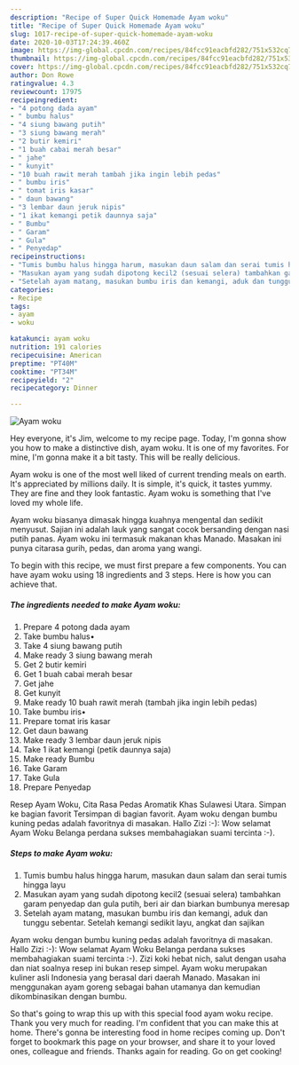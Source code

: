 ```yaml
---
description: "Recipe of Super Quick Homemade Ayam woku"
title: "Recipe of Super Quick Homemade Ayam woku"
slug: 1017-recipe-of-super-quick-homemade-ayam-woku
date: 2020-10-03T17:24:39.460Z
image: https://img-global.cpcdn.com/recipes/84fcc91eacbfd282/751x532cq70/ayam-woku-foto-resep-utama.jpg
thumbnail: https://img-global.cpcdn.com/recipes/84fcc91eacbfd282/751x532cq70/ayam-woku-foto-resep-utama.jpg
cover: https://img-global.cpcdn.com/recipes/84fcc91eacbfd282/751x532cq70/ayam-woku-foto-resep-utama.jpg
author: Don Rowe
ratingvalue: 4.3
reviewcount: 17975
recipeingredient:
- "4 potong dada ayam"
- " bumbu halus"
- "4 siung bawang putih"
- "3 siung bawang merah"
- "2 butir kemiri"
- "1 buah cabai merah besar"
- " jahe"
- " kunyit"
- "10 buah rawit merah tambah jika ingin lebih pedas"
- " bumbu iris"
- " tomat iris kasar"
- " daun bawang"
- "3 lembar daun jeruk nipis"
- "1 ikat kemangi petik daunnya saja"
- " Bumbu"
- " Garam"
- " Gula"
- " Penyedap"
recipeinstructions:
- "Tumis bumbu halus hingga harum, masukan daun salam dan serai tumis hingga layu"
- "Masukan ayam yang sudah dipotong kecil2 (sesuai selera) tambahkan garam penyedap dan gula putih, beri air dan biarkan bumbunya meresap"
- "Setelah ayam matang, masukan bumbu iris dan kemangi, aduk dan tunggu sebentar. Setelah kemangi sedikit layu, angkat dan sajikan"
categories:
- Recipe
tags:
- ayam
- woku

katakunci: ayam woku 
nutrition: 191 calories
recipecuisine: American
preptime: "PT40M"
cooktime: "PT34M"
recipeyield: "2"
recipecategory: Dinner

---
```



![Ayam woku](https://img-global.cpcdn.com/recipes/84fcc91eacbfd282/751x532cq70/ayam-woku-foto-resep-utama.jpg)

Hey everyone, it's Jim, welcome to my recipe page. Today, I'm gonna show you how to make a distinctive dish, ayam woku. It is one of my favorites. For mine, I'm gonna make it a bit tasty. This will be really delicious.

Ayam woku is one of the most well liked of current trending meals on earth. It's appreciated by millions daily. It is simple, it's quick, it tastes yummy. They are fine and they look fantastic. Ayam woku is something that I've loved my whole life.

Ayam woku biasanya dimasak hingga kuahnya mengental dan sedikit menyusut. Sajian ini adalah lauk yang sangat cocok bersanding dengan nasi putih panas. Ayam woku ini termasuk makanan khas Manado. Masakan ini punya citarasa gurih, pedas, dan aroma yang wangi.


To begin with this recipe, we must first prepare a few components. You can have ayam woku using 18 ingredients and 3 steps. Here is how you can achieve that.

<!--inarticleads1-->

##### The ingredients needed to make Ayam woku:

1. Prepare 4 potong dada ayam
1. Take  bumbu halus•
1. Take 4 siung bawang putih
1. Make ready 3 siung bawang merah
1. Get 2 butir kemiri
1. Get 1 buah cabai merah besar
1. Get  jahe
1. Get  kunyit
1. Make ready 10 buah rawit merah (tambah jika ingin lebih pedas)
1. Take  bumbu iris•
1. Prepare  tomat iris kasar
1. Get  daun bawang
1. Make ready 3 lembar daun jeruk nipis
1. Take 1 ikat kemangi (petik daunnya saja)
1. Make ready  Bumbu
1. Take  Garam
1. Take  Gula
1. Prepare  Penyedap


Resep Ayam Woku, Cita Rasa Pedas Aromatik Khas Sulawesi Utara. Simpan ke bagian favorit Tersimpan di bagian favorit. Ayam woku dengan bumbu kuning pedas adalah favoritnya di masakan. Hallo Zizi :-): Wow selamat Ayam Woku Belanga perdana sukses membahagiakan suami tercinta :-). 

<!--inarticleads2-->

##### Steps to make Ayam woku:

1. Tumis bumbu halus hingga harum, masukan daun salam dan serai tumis hingga layu
1. Masukan ayam yang sudah dipotong kecil2 (sesuai selera) tambahkan garam penyedap dan gula putih, beri air dan biarkan bumbunya meresap
1. Setelah ayam matang, masukan bumbu iris dan kemangi, aduk dan tunggu sebentar. Setelah kemangi sedikit layu, angkat dan sajikan


Ayam woku dengan bumbu kuning pedas adalah favoritnya di masakan. Hallo Zizi :-): Wow selamat Ayam Woku Belanga perdana sukses membahagiakan suami tercinta :-). Zizi koki hebat nich, salut dengan usaha dan niat soalnya resep ini bukan resep simpel. Ayam woku merupakan kuliner asli Indonesia yang berasal dari daerah Manado. Masakan ini menggunakan ayam goreng sebagai bahan utamanya dan kemudian dikombinasikan dengan bumbu. 

So that's going to wrap this up with this special food ayam woku recipe. Thank you very much for reading. I'm confident that you can make this at home. There's gonna be interesting food in home recipes coming up. Don't forget to bookmark this page on your browser, and share it to your loved ones, colleague and friends. Thanks again for reading. Go on get cooking!
